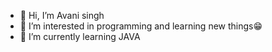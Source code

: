 - 👋 Hi, I’m Avani singh
- 👀 I’m interested in programming and learning new things😁
- 🌱 I’m currently learning JAVA

<!---
Potato-avani/Potato-avani is a ✨ special ✨ repository because its `README.md` (this file) appears on your GitHub profile.
You can click the Preview link to take a look at your changes.
--->
